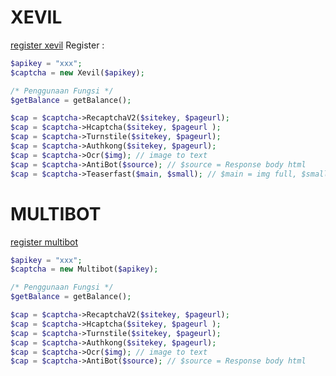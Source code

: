 # XEVIL
[register xevil](https://t.me/Xevil_check_bot?start=1204538927)
Register : 
```php
$apikey = "xxx";
$captcha = new Xevil($apikey);

/* Penggunaan Fungsi */
$getBalance = getBalance();

$cap = $captcha->RecaptchaV2($sitekey, $pageurl);
$cap = $captcha->Hcaptcha($sitekey, $pageurl );
$cap = $captcha->Turnstile($sitekey, $pageurl);
$cap = $captcha->Authkong($sitekey, $pageurl);
$cap = $captcha->Ocr($img); // image to text
$cap = $captcha->AntiBot($source); // $source = Response body html
$cap = $captcha->Teaserfast($main, $small); // $main = img full, $small = potongan
```

# MULTIBOT
[register multibot](http://multibot.in/)
```php
$apikey = "xxx";
$captcha = new Multibot($apikey);

/* Penggunaan Fungsi */
$getBalance = getBalance();

$cap = $captcha->RecaptchaV2($sitekey, $pageurl);
$cap = $captcha->Hcaptcha($sitekey, $pageurl );
$cap = $captcha->Turnstile($sitekey, $pageurl);
$cap = $captcha->Authkong($sitekey, $pageurl);
$cap = $captcha->Ocr($img); // image to text
$cap = $captcha->AntiBot($source); // $source = Response body html
```
